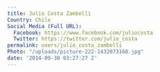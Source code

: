 ```yaml
---
title: Julio Costa Zambelli
Country: Chile
Social Media (Full URL):
  Facebook: https://www.facebook.com/juliocosta
  Twitter: https://twitter.com/julio_costa
permalink: users/julio_costa_zambelli
Photo: "/uploads/picture-222-1432073168.jpg"
date: '2014-09-30 03:27:27 Z'
---
```


